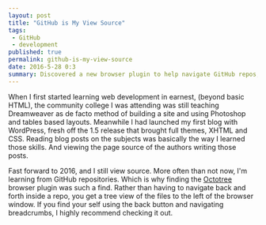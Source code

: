 ```yaml
---
layout: post
title: "GitHub is My View Source"
tags:
 - GitHub
 - development
published: true
permalink: github-is-my-view-source
date: 2016-5-28 0:3
summary: Discovered a new browser plugin to help navigate GitHub repos, my main source of learning these days.
---
```

When I first started learning web development in earnest, (beyond basic HTML), the community college I was attending was still teaching Dreamweaver as de facto method of building a site and using Photoshop and tables based layouts. Meanwhile I had launched my first blog with WordPress, fresh off the 1.5 release that brought full themes, XHTML and CSS. Reading blog posts on the subjects was basically the way I learned those skills. And viewing the page source of the authors writing those posts.

Fast forward to 2016, and I still view source. More often than not now, I'm learning from GitHub repositories. Which is why finding the [Octotree](https://github.com/buunguyen/octotree) browser plugin was such a find. Rather than having to navigate back and forth inside a repo, you get a tree view of the files to the left of the browser window. If you find your self using the back button and navigating breadcrumbs, I highly recommend checking it out.

<a href="https://brid.gy/publish/twitter"></a>
